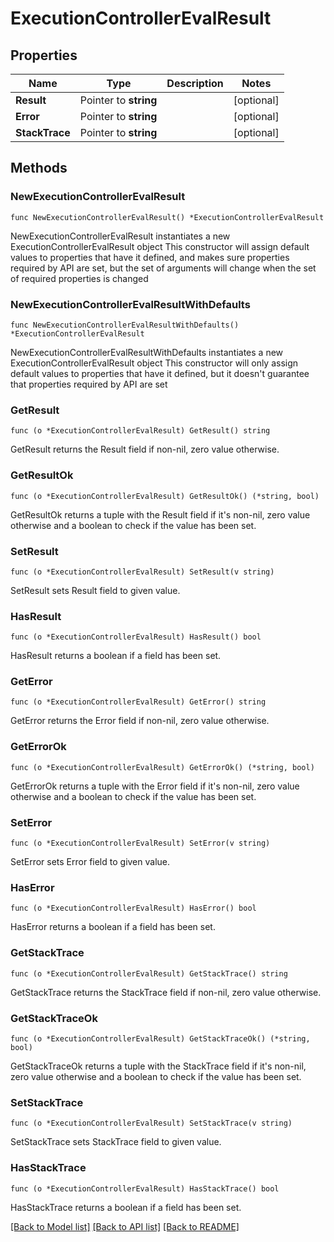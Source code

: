 # ExecutionControllerEvalResult

## Properties

Name | Type | Description | Notes
------------ | ------------- | ------------- | -------------
**Result** | Pointer to **string** |  | [optional] 
**Error** | Pointer to **string** |  | [optional] 
**StackTrace** | Pointer to **string** |  | [optional] 

## Methods

### NewExecutionControllerEvalResult

`func NewExecutionControllerEvalResult() *ExecutionControllerEvalResult`

NewExecutionControllerEvalResult instantiates a new ExecutionControllerEvalResult object
This constructor will assign default values to properties that have it defined,
and makes sure properties required by API are set, but the set of arguments
will change when the set of required properties is changed

### NewExecutionControllerEvalResultWithDefaults

`func NewExecutionControllerEvalResultWithDefaults() *ExecutionControllerEvalResult`

NewExecutionControllerEvalResultWithDefaults instantiates a new ExecutionControllerEvalResult object
This constructor will only assign default values to properties that have it defined,
but it doesn't guarantee that properties required by API are set

### GetResult

`func (o *ExecutionControllerEvalResult) GetResult() string`

GetResult returns the Result field if non-nil, zero value otherwise.

### GetResultOk

`func (o *ExecutionControllerEvalResult) GetResultOk() (*string, bool)`

GetResultOk returns a tuple with the Result field if it's non-nil, zero value otherwise
and a boolean to check if the value has been set.

### SetResult

`func (o *ExecutionControllerEvalResult) SetResult(v string)`

SetResult sets Result field to given value.

### HasResult

`func (o *ExecutionControllerEvalResult) HasResult() bool`

HasResult returns a boolean if a field has been set.

### GetError

`func (o *ExecutionControllerEvalResult) GetError() string`

GetError returns the Error field if non-nil, zero value otherwise.

### GetErrorOk

`func (o *ExecutionControllerEvalResult) GetErrorOk() (*string, bool)`

GetErrorOk returns a tuple with the Error field if it's non-nil, zero value otherwise
and a boolean to check if the value has been set.

### SetError

`func (o *ExecutionControllerEvalResult) SetError(v string)`

SetError sets Error field to given value.

### HasError

`func (o *ExecutionControllerEvalResult) HasError() bool`

HasError returns a boolean if a field has been set.

### GetStackTrace

`func (o *ExecutionControllerEvalResult) GetStackTrace() string`

GetStackTrace returns the StackTrace field if non-nil, zero value otherwise.

### GetStackTraceOk

`func (o *ExecutionControllerEvalResult) GetStackTraceOk() (*string, bool)`

GetStackTraceOk returns a tuple with the StackTrace field if it's non-nil, zero value otherwise
and a boolean to check if the value has been set.

### SetStackTrace

`func (o *ExecutionControllerEvalResult) SetStackTrace(v string)`

SetStackTrace sets StackTrace field to given value.

### HasStackTrace

`func (o *ExecutionControllerEvalResult) HasStackTrace() bool`

HasStackTrace returns a boolean if a field has been set.


[[Back to Model list]](../README.md#documentation-for-models) [[Back to API list]](../README.md#documentation-for-api-endpoints) [[Back to README]](../README.md)


